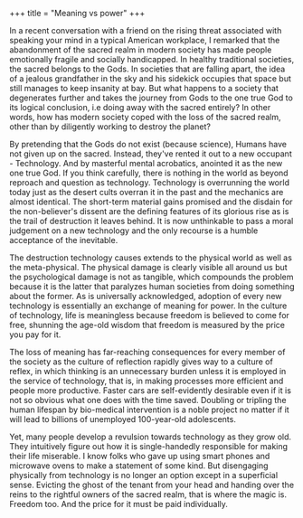 +++
title = "Meaning vs power"
+++

In a recent conversation with a friend on the rising threat associated with speaking your mind in a typical American workplace, I remarked that the abandonment of the sacred realm in modern society has made people emotionally fragile and socially handicapped. In healthy traditional societies, the sacred belongs to the Gods. In societies that are falling apart, the idea of a jealous grandfather in the sky and his sidekick occupies that space but still manages to keep insanity at bay. But what happens to a society that degenerates further and takes the journey from Gods to the one true God to its logical conclusion, i.e doing away with the sacred entirely? In other words, how has modern society coped with the loss of the sacred realm, other than by diligently working to destroy the planet?

By pretending that the Gods do not exist (because science), Humans have not given up on the sacred. Instead, they've rented it out to a new occupant - Technology. And by masterful mental acrobatics, anointed it as the new one true God. If you think carefully, there is nothing in the world as beyond reproach and question as technology. Technology is overrunning the world today just as the desert cults overran it in the past and the mechanics are almost identical. The short-term material gains promised and the disdain for the non-believer's dissent are the defining features of its glorious rise as is the trail of destruction it leaves behind. It is now unthinkable to pass a moral judgement on a new technology and the only recourse is a humble acceptance of the inevitable.

The destruction technology causes extends to the physical world as well as the meta-physical. The physical damage is clearly visible all around us but the psychological damage is not as tangible, which compounds the problem because it is the latter that paralyzes human societies from doing something about the former. As is universally acknowledged, adoption of every new technology is essentially an exchange of meaning for power. In the culture of technology, life is meaningless because freedom is believed to come for free, shunning the age-old wisdom that freedom is measured by the price you pay for it.

The loss of meaning has far-reaching consequences for every member of the society as the culture of reflection rapidly gives way to a culture of reflex, in which thinking is an unnecessary burden unless it is employed in the service of technology, that is, in making processes more efficient and people more productive. Faster cars are self-evidently desirable even if it is not so obvious what one does with the time saved. Doubling or tripling the human lifespan by bio-medical intervention is a noble project no matter if it will lead to billions of unemployed 100-year-old adolescents.

Yet, many people develop a revulsion towards technology as they grow old. They intuitively figure out how it is single-handedly responsible for making their life miserable. I know folks who gave up using smart phones and microwave ovens to make a statement of some kind. But disengaging physically from technology is no longer an option except in a superficial sense. Evicting the ghost of the tenant from your head and handing over the reins to the rightful owners of the sacred realm, that is where the magic is. Freedom too. And the price for it must be paid individually.
